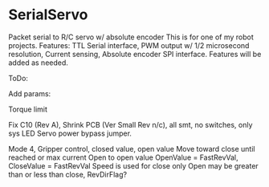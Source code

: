 # SerialServo
Packet serial to R/C servo w/ absolute encoder
This is for one of my robot projects.
Features: TTL Serial interface, PWM output w/ 1/2 microsecond resolution, Current sensing, Absolute encoder SPI interface.
Features will be added as needed.

ToDo:

  Add params:
    
    
  Torque limit
  
  Fix C10 (Rev A), Shrink PCB (Ver Small Rev n/c), all smt, no switches, only sys LED
  Servo power bypass jumper.
  
  Mode 4, Gripper control, closed value, open value
    Move toward close until reached or max current
    Open to open value
    OpenValue = FastRevVal, CloseValue = FastRevVal
    Speed is used for close only
    Open may be greater than or less than close, RevDirFlag?
    